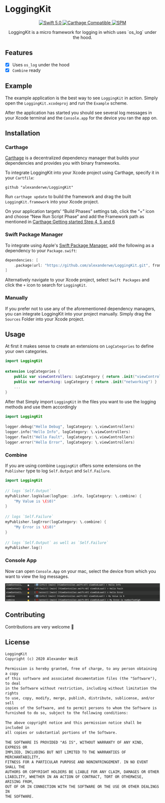 # LoggingKit

<p align="center">
   <a href="https://developer.apple.com/swift/">
      <img src="https://img.shields.io/badge/Swift-5.0-orange.svg?style=flat" alt="Swift 5.0">
   </a>
   <a href="https://github.com/Carthage/Carthage">
      <img src="https://img.shields.io/badge/Carthage-compatible-4BC51D.svg?style=flat" alt="Carthage Compatible">
   </a>
   <a href="https://github.com/apple/swift-package-manager">
      <img src="https://img.shields.io/badge/Swift%20Package%20Manager-compatible-brightgreen.svg" alt="SPM">
   </a>
</p>



<p align="center">
LoggingKit is a micro framework for logging in which uses `os_log` under the hood. 
</p>

## Features

- [x] Uses `os_log` under the hood
- [x] `Combine` ready

## Example

The example application is the best way to see `LoggingKit` in action. Simply open the `LoggingKit.xcodeproj` and run the `Example` scheme. 

After the application has started you should see several log messages in your Xcode terminal and the `Console.app` for the device you ran the app on.

## Installation

### Carthage

[Carthage](https://github.com/Carthage/Carthage) is a decentralized dependency manager that builds your dependencies and provides you with binary frameworks.

To integrate LoggingKit into your Xcode project using Carthage, specify it in your `Cartfile`:

```ogdl
github "alexanderwe/LoggingKit"
```

Run `carthage update` to build the framework and drag the built `LoggingKit.framework` into your Xcode project. 

On your application targets’ “Build Phases” settings tab, click the “+” icon and choose “New Run Script Phase” and add the Framework path as mentioned in [Carthage Getting started Step 4, 5 and 6](https://github.com/Carthage/Carthage/blob/master/README.md#if-youre-building-for-ios-tvos-or-watchos)

### Swift Package Manager

To integrate using Apple's [Swift Package Manager](https://swift.org/package-manager/), add the following as a dependency to your `Package.swift`:

```swift
dependencies: [
    .package(url: "https://github.com/alexanderwe/LoggingKit.git", from: "1.0.0")
]
```

Alternatively navigate to your Xcode project, select `Swift Packages` and click the `+` icon to search for `LoggingKit`.

### Manually

If you prefer not to use any of the aforementioned dependency managers, you can integrate LoggingKit into your project manually. Simply drag the `Sources` Folder into your Xcode project.

## Usage


At first it makes sense to create an extensions on `LogCategories` to define your own categories. 

```swift
import LoggingKit

extension LogCategories {
    public var viewControllers: LogCategory { return .init("viewControllers") }
    public var networking: LogCategory { return .init("networking") }
    ...
}
```

After that Simply import `LoggingKit` in the files you want to use the logging methods and use them accordingly 

```swift
import LoggingKit 

logger.debug("Hello Debug", logCategory: \.viewControllers)
logger.info("Hello Info", logCategory: \.viewControllers)
logger.fault("Hello Fault", logCategory: \.viewControllers)
logger.error("Hello Error", logCategory: \.viewControllers)

```

### Combine 

If you are using combine `LoggingKit` offers some extensions on the `Publisher` type to log `Self.Output` and `Self.Failure`. 

```swift
import LoggingKit 

// logs `Self.Output`
myPublisher.logValue(logType: .info, logCategory: \.combine) {
    "My Value is \($0)"
}

// logs `Self.Failure`
myPublisher.logError(logCategory: \.combine) {
    "My Error is \($0)"
}

// logs `Self.Output` as well as `Self.Failure`
myPublisher.log()
```


### Console App

Now can open `Console.App` on your mac, select the device from which you want to view the log messages.


![Console App Screenshot](./assets/console_screenshot.png)

## Contributing
Contributions are very welcome 🙌

## License

```
LoggingKit
Copyright (c) 2020 Alexander Weiß

Permission is hereby granted, free of charge, to any person obtaining a copy
of this software and associated documentation files (the "Software"), to deal
in the Software without restriction, including without limitation the rights
to use, copy, modify, merge, publish, distribute, sublicense, and/or sell
copies of the Software, and to permit persons to whom the Software is
furnished to do so, subject to the following conditions:

The above copyright notice and this permission notice shall be included in
all copies or substantial portions of the Software.

THE SOFTWARE IS PROVIDED "AS IS", WITHOUT WARRANTY OF ANY KIND, EXPRESS OR
IMPLIED, INCLUDING BUT NOT LIMITED TO THE WARRANTIES OF MERCHANTABILITY,
FITNESS FOR A PARTICULAR PURPOSE AND NONINFRINGEMENT. IN NO EVENT SHALL THE
AUTHORS OR COPYRIGHT HOLDERS BE LIABLE FOR ANY CLAIM, DAMAGES OR OTHER
LIABILITY, WHETHER IN AN ACTION OF CONTRACT, TORT OR OTHERWISE, ARISING FROM,
OUT OF OR IN CONNECTION WITH THE SOFTWARE OR THE USE OR OTHER DEALINGS IN
THE SOFTWARE.
```
